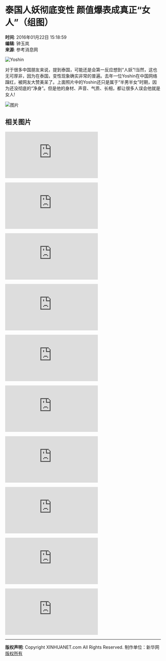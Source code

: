 # 泰国人妖彻底变性 颜值爆表成真正“女人”（组图）

**时间**: 2016年01月22日 15:18:59  
**编辑**: 钟玉岚  
**来源**: 参考消息网

![Yoshin](http://imgs.xinhuanet.com/ad/xhdtlogo.gif)

对于很多中国朋友来说，提到泰国，可能还是会第一反应想到“人妖”!当然，这也无可厚非，因为在泰国，变性现象确实非常的普遍。去年一位Yoshin在中国网络蹿红，被网友大赞美呆了。上面照片中的Yoshin还只是属于“半男半女”时期，因为还没彻底的“净身”。但是他的身材、声音、气质、长相，都让很多人误会他就是女人!

![图片](http://imgs.xinhuanet.com/photo/static/articler.gif)

## 相关图片

![俄罗斯男子做娃娃 逼真到极致（组图）](http://news.xinhuanet.com/world/2016-01/22/c_128654899.htm)

![泰国变性模特自述人生：每天服用激素（组图）](http://news.xinhuanet.com/world/2016-01/22/c_128654723.htm)

![肯尼亚民众悼念遭袭遇难士兵（组图）](http://news.xinhuanet.com/world/2016-01/22/c_128654710.htm)

![2016年柏林秋冬时装周第三日：DIMITRI的黑色哲学（组图）](http://news.xinhuanet.com/world/2016-01/22/c_128654614.htm)

![探访哥伦比亚丛林游击队：露天洗浴环境艰苦](http://news.xinhuanet.com/world/2016-01/21/c_128650978.htm)

![古巴"重量级"芭蕾舞团成员体重均超90公斤](http://news.xinhuanet.com/world/2016-01/21/c_128650913.htm)

![南澳大利亚内陆的生活（组图）](http://news.xinhuanet.com/world/2016-01/21/c_128650925.htm)

![巴基斯坦大学遇恐袭 塔利班宣称制造袭击](http://news.xinhuanet.com/world/2016-01/21/c_128650340.htm)

![SNH48费沁源日本走红](http://japan.xinhuanet.com/2016-01/22/c_135031499.htm)

![别和这样的男人结婚](http://japan.xinhuanet.com/2016-01/22/c_135031414.htm)

---

**版权声明**: Copyright XINHUANET.com All Rights Reserved. 制作单位：新华网 [版权所有](http://www.xinhuanet.com/copyright.htm)
<!-- tcd_original_link http://www.xinhuanet.com/world/2016-01/22/c_128657522.htm -->
